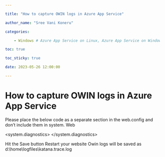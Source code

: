 ```yaml
---

title: "How to capture OWIN logs in Azure App Service"

author_name: "Sree Vani Koneru"

categories:

    - Windows # Azure App Service on Linux, Azure App Service on Windows

toc: true

toc_sticky: true

date: 2023-05-26 12:00:00

---
```


# How to capture OWIN logs in Azure App Service

Please place the below code as a separate section in the web.config  and don’t include them in system. Web
  
<system.diagnostics>
    <trace autoflush="true"/>
    <sources>
      <source name="Microsoft.Owin">
        <listeners>
          <add name="KatanaListener"/>
        </listeners>
      </source>
    </sources>
    <sharedListeners>
      <add name="KatanaListener" 
type="System.Diagnostics.TextWriterTraceListener"
 initializeData="d:\home\logfiles\Katana.trace.log"
traceOutputOptions="ProcessId, DateTime"/>
    </sharedListeners>
    <switches>
      <add name="Microsoft.Owin" value="Verbose"/>
    </switches>
  </system.diagnostics> 

Hit the Save button
Restart your website
Owin logs will be saved as d:\home\logfiles\katana.trace.log
